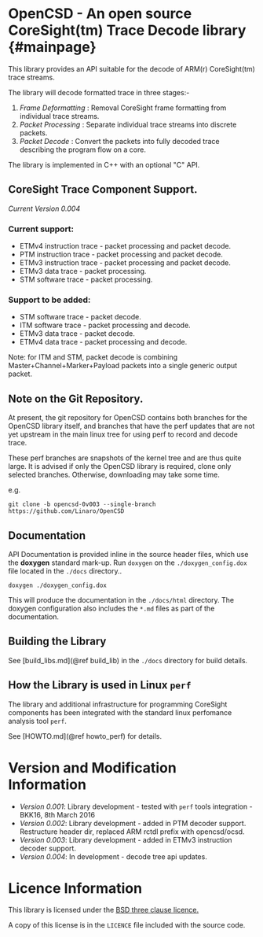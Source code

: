 OpenCSD - An open source CoreSight(tm) Trace Decode library        {#mainpage}
===========================================================

This library provides an API suitable for the decode of ARM(r) CoreSight(tm) trace streams.

The library will decode formatted trace in three stages:-
1. *Frame Deformatting* : Removal CoreSight frame formatting from individual trace streams.
2. *Packet Processing*  : Separate individual trace streams into discrete packets.
3. *Packet Decode*      : Convert the packets into fully decoded trace describing the program flow on a core.

The library is implemented in C++ with an optional "C" API.


CoreSight Trace Component Support.
----------------------------------

_Current Version 0.004_

### Current support:

- ETMv4 instruction trace - packet processing and packet decode.
- PTM instruction trace - packet processing and packet decode.
- ETMv3 instruction trace - packet processing and packet decode.
- ETMv3 data trace - packet processing.
- STM software trace - packet processing.

### Support to be added:

- STM software trace - packet decode.
- ITM software trace - packet processing and decode.
- ETMv3 data trace - packet decode.
- ETMv4 data trace - packet processing and decode.

Note: for ITM and STM, packet decode is combining Master+Channel+Marker+Payload packets into a single generic
output packet.


Note on the Git Repository.
---------------------------

At present, the git repository for OpenCSD contains both branches for the OpenCSD library itself, and branches that 
have the perf updates that are not yet upstream in the main linux tree for using perf to record and decode trace.

These perf branches are snapshots of the kernel tree and are thus quite large. 
It is advised if only the OpenCSD library is required, clone only selected branches.
Otherwise, downloading may take some time.

e.g.

    git clone -b opencsd-0v003 --single-branch https://github.com/Linaro/OpenCSD 


Documentation
-------------

API Documentation is provided inline in the source header files, which use the __doxygen__ standard mark-up.
Run `doxygen` on the `./doxygen_config.dox` file located in the `./docs` directory..

    doxygen ./doxygen_config.dox

This will produce the documentation in the `./docs/html` directory. The doxygen configuration also includes
the `*.md` files as part of the documentation.


Building the Library
--------------------

See [build_libs.md](@ref build_lib) in the `./docs` directory for build details.


How the Library is used in Linux `perf`
---------------------------------------
The library and additional infrastructure for programming CoreSight components has been integrated 
with the standard linux perfomance analysis tool `perf`.


See [HOWTO.md](@ref howto_perf) for details.


Version and Modification Information
====================================

- _Version 0.001_:  Library development - tested with `perf` tools integration - BKK16, 8th March 2016
- _Version 0.002_:  Library development - added in PTM decoder support. Restructure header dir, replaced ARM rctdl prefix with opencsd/ocsd.
- _Version 0.003_:  Library development - added in ETMv3 instruction decoder support.
- _Version 0.004_:  In development - decode tree api updates.

Licence Information
===================

This library is licensed under the [BSD three clause licence.](http://directory.fsf.org/wiki/License:BSD_3Clause)

A copy of this license is in the `LICENCE` file included with the source code.
